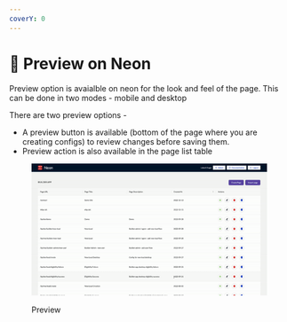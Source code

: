 ```yaml
---
coverY: 0
---
```


# 📸 Preview on Neon

Preview option is avaialble on neon for the look and feel of the page. This can be done in two modes - mobile and desktop

There are two preview options  -&#x20;

* A preview button is available (bottom of the page where you are creating configs) to review changes before saving them.&#x20;
* Preview action is also available in the page list table

<figure><img src="../.gitbook/assets/ezgif.com-gif-maker.gif" alt=""><figcaption><p>Preview</p></figcaption></figure>

